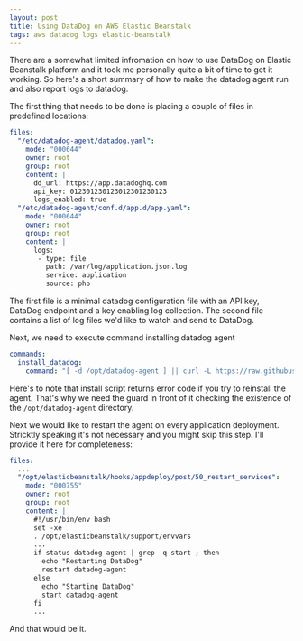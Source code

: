 ```yaml
---
layout: post
title: Using DataDog on AWS Elastic Beanstalk
tags: aws datadog logs elastic-beanstalk
---
```


There are a somewhat limited infromation on how to use DataDog on Elastic Beanstalk platform and it took me personally quite a bit of time to get it working. So here's a short summary of how to make the datadog agent run and also report logs to datadog.

The first thing that needs to be done is placing a couple of files in predefined locations:

```yaml
files:
  "/etc/datadog-agent/datadog.yaml":
    mode: "000644"
    owner: root
    group: root
    content: |
      dd_url: https://app.datadoghq.com
      api_key: 012301230123012301230123
      logs_enabled: true
  "/etc/datadog-agent/conf.d/app.d/app.yaml":
    mode: "000644"
    owner: root
    group: root
    content: |
      logs:
       - type: file
         path: /var/log/application.json.log
         service: application
         source: php
```

The first file is a minimal datadog configuration file with an API key, DataDog endpoint and a key enabling log collection. The second file contains a list of log files we'd like to watch and send to DataDog.

Next, we need to execute command installing datadog agent

```yaml
commands:
  install_datadog:
    command: "[ -d /opt/datadog-agent ] || curl -L https://raw.githubusercontent.com/DataDog/datadog-agent/master/cmd/agent/install_script.sh | sudo DD_API_KEY=012301230123012301230123 bash"
```

Here's to note that install script returns error code if you try to reinstall the agent. That's why we need the guard in front of it checking the existence of the `/opt/datadog-agent` directory.

Next we would like to restart the agent on every application deployment. Stricktly speaking it's not necessary and you might skip this step. I'll provide it here for completeness:

```yaml
files:
  ...
  "/opt/elasticbeanstalk/hooks/appdeploy/post/50_restart_services":
    mode: "000755"
    owner: root
    group: root
    content: |
      #!/usr/bin/env bash
      set -xe
      . /opt/elasticbeanstalk/support/envvars
      ...
      if status datadog-agent | grep -q start ; then
        echo "Restarting DataDog"
        restart datadog-agent
      else
        echo "Starting DataDog"
        start datadog-agent
      fi
      ...
```

And that would be it.